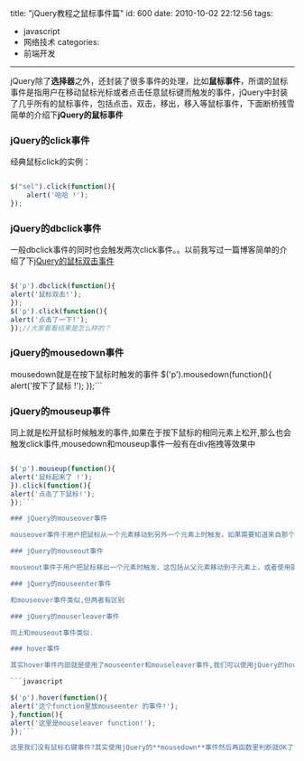 title: "jQuery教程之鼠标事件篇"
id: 600
date: 2010-10-02 22:12:56
tags:
- javascript
- 网络技术
categories:
- 前端开发
---
jQuery除了**选择器**之外，还封装了很多事件的处理，比如**鼠标事件**，所谓的鼠标事件是指用户在移动鼠标光标或者点击任意鼠标键而触发的事件，jQuery中封装了几乎所有的鼠标事件，包括点击，双击，移出，移入等鼠标事件，下面断桥残雪简单的介绍下**jQuery的鼠标事件**

### jQuery的click事件

经典鼠标click的实例：

```javascript

$("sel").click(function(){
    alert('哈哈 !');
});
```

### jQuery的dbclick事件

一般dbclick事件的同时也会触发两次click事件。。以前我写过一篇博客简单的介绍了下[jQuery的鼠标双击事件](http://js8.in/610.html)

```javascript

$('p').dbclick(function(){
alert('鼠标双击!');
});
$('p').click(function(){
alert('点击了一下!');
});//大家看看结果是怎么样的？
```
<!--more-->

### jQuery的mousedown事件

mousedown就是在按下鼠标时触发的事件
$('p').mousedown(function(){
alert('按下了鼠标 !');
});```

### jQuery的mouseup事件

同上就是松开鼠标时候触发的事件,如果在于按下鼠标的相同元素上松开,那么也会触发click事件,mousedown和mouseup事件一般有在div拖拽等效果中

```javascript

$('p').mouseup(function(){
alert('鼠标起来了 !');
}).click(function(){
alert('点击了下鼠标!');
});```

### jQuery的mouseover事件

mouseover事件于用户把鼠标从一个元素移动到另外一个元素上时触发，如果需要知道来自那个元素可以使用，relatedTagrget属性

### jQuery的mouseout事件

mouseout事件于用户把鼠标移出一个元素时触发，这包括从父元素移动到子元素上，或者使用键盘跳到元素上。

### jQuery的mouseenter事件

和mouseover事件类似,但两者有区别

### jQuery的mouserleaver事件

同上和mouseout事件类似.

### hover事件

其实hover事件内部就是使用了mouseenter和mouseleaver事件,我们可以使用jQuery的hover这个函数来代替上面的两个函数

```javascript

$('p').hover(function(){
alert('这个function里放mouseenter 的事件!');
},function(){
alert('这里是mouseleaver function!');
});```

这里我们没有鼠标右键事件?其实使用jQuery的**mousedown**事件然后再函数里判断就OK了